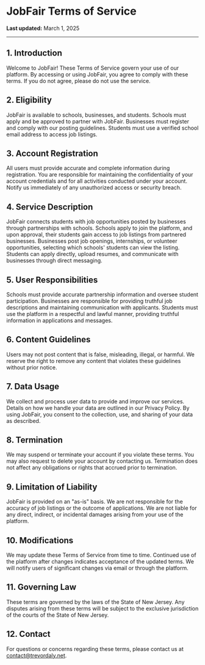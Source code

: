 # JobFair Terms of Service
**Last updated:** March 1, 2025

---

## 1. Introduction
Welcome to JobFair! These Terms of Service govern your use of our platform. By accessing or using JobFair, you agree to comply with these terms. If you do not agree, please do not use the service.

## 2. Eligibility
JobFair is available to schools, businesses, and students. Schools must apply and be approved to partner with JobFair. Businesses must register and comply with our posting guidelines. Students must use a verified school email address to access job listings.

## 3. Account Registration
All users must provide accurate and complete information during registration. You are responsible for maintaining the confidentiality of your account credentials and for all activities conducted under your account. Notify us immediately of any unauthorized access or security breach.

## 4. Service Description
JobFair connects students with job opportunities posted by businesses through partnerships with schools. Schools apply to join the platform, and upon approval, their students gain access to job listings from partnered businesses. Businesses post job openings, internships, or volunteer opportunities, selecting which schools' students can view the listing. Students can apply directly, upload resumes, and communicate with businesses through direct messaging.

## 5. User Responsibilities
Schools must provide accurate partnership information and oversee student participation. Businesses are responsible for providing truthful job descriptions and maintaining communication with applicants. Students must use the platform in a respectful and lawful manner, providing truthful information in applications and messages.

## 6. Content Guidelines
Users may not post content that is false, misleading, illegal, or harmful. We reserve the right to remove any content that violates these guidelines without prior notice.

## 7. Data Usage
We collect and process user data to provide and improve our services. Details on how we handle your data are outlined in our Privacy Policy. By using JobFair, you consent to the collection, use, and sharing of your data as described.

## 8. Termination
We may suspend or terminate your account if you violate these terms. You may also request to delete your account by contacting us. Termination does not affect any obligations or rights that accrued prior to termination.

## 9. Limitation of Liability
JobFair is provided on an "as-is" basis. We are not responsible for the accuracy of job listings or the outcome of applications. We are not liable for any direct, indirect, or incidental damages arising from your use of the platform.

## 10. Modifications
We may update these Terms of Service from time to time. Continued use of the platform after changes indicates acceptance of the updated terms. We will notify users of significant changes via email or through the platform.

## 11. Governing Law
These terms are governed by the laws of the State of New Jersey. Any disputes arising from these terms will be subject to the exclusive jurisdiction of the courts of the State of New Jersey.

## 12. Contact
For questions or concerns regarding these terms, please contact us at contact@trevordaly.net.

